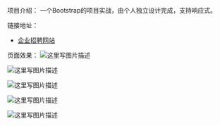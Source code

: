 项目介绍：
一个Bootstrap的项目实战，由个人独立设计完成，支持响应式。

链接地址：

 - [企业招聘网站](https://creeperdance.github.io/recruitment/)
 

页面效果：
![这里写图片描述](http://img.blog.csdn.net/20170427210317368?watermark/2/text/aHR0cDovL2Jsb2cuY3Nkbi5uZXQvY29uYXRpYw==/font/5a6L5L2T/fontsize/400/fill/I0JBQkFCMA==/dissolve/70/gravity/SouthEast)

![这里写图片描述](http://img.blog.csdn.net/20170422105543558?watermark/2/text/aHR0cDovL2Jsb2cuY3Nkbi5uZXQvY29uYXRpYw==/font/5a6L5L2T/fontsize/400/fill/I0JBQkFCMA==/dissolve/70/gravity/SouthEast)

![这里写图片描述](http://img.blog.csdn.net/20170423155006572?watermark/2/text/aHR0cDovL2Jsb2cuY3Nkbi5uZXQvY29uYXRpYw==/font/5a6L5L2T/fontsize/400/fill/I0JBQkFCMA==/dissolve/70/gravity/SouthEast)

![这里写图片描述](http://img.blog.csdn.net/20170422111144003?watermark/2/text/aHR0cDovL2Jsb2cuY3Nkbi5uZXQvY29uYXRpYw==/font/5a6L5L2T/fontsize/400/fill/I0JBQkFCMA==/dissolve/70/gravity/SouthEast)

![这里写图片描述](http://img.blog.csdn.net/20170422110823473?watermark/2/text/aHR0cDovL2Jsb2cuY3Nkbi5uZXQvY29uYXRpYw==/font/5a6L5L2T/fontsize/400/fill/I0JBQkFCMA==/dissolve/70/gravity/SouthEast)
